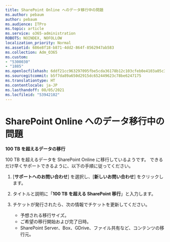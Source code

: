 ```yaml
---
title: SharePoint Online へのデータ移行中の問題
ms.author: pebaum
author: pebaum
ms.audience: ITPro
ms.topic: article
ms.service: o365-administration
ROBOTS: NOINDEX, NOFOLLOW
localization_priority: Normal
ms.assetid: 686e8f18-b871-4dd2-864f-8562947ab583
ms.collection: Adm_O365
ms.custom:
- "5300030"
- "1885"
ms.openlocfilehash: 6ddf21cc963297095fbe5cda36178b12c103cfeb0e4103a05c39f23ee634f158
ms.sourcegitcommit: b5f7da89a650d2915dc652449623c78be6247175
ms.translationtype: HT
ms.contentlocale: ja-JP
ms.lasthandoff: 08/05/2021
ms.locfileid: "53942102"
---
```

# <a name="issues-while-migrating-data-to-sharepoint-online"></a>SharePoint Online へのデータ移行中の問題

**100 TB を超えるデータの移行**

100 TB を超えるデータを SharePoint Online に移行しているようです。 できるだけ早くサポートできるように、以下の手順に従ってください。 

1. [**サポートへのお問い合わせ**] を選択し、[**新しいお問い合わせ**] をクリックします。 
2. タイトルと説明に「**100 TB を超える SharePoint 移行**」と入力します。
3. チケットが発行されたら、次の情報でチケットを更新してください。 

    - 予想される移行サイズ。
    - ご希望の移行開始および完了日時。
    - SharePoint Server、Box、GDrive、ファイル共有など、コンテンツの移行元。
